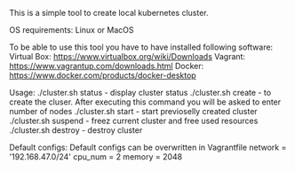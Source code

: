 This is a simple tool to create local kubernetes cluster.

OS requirements: Linux or MacOS

To be able to use this tool you have to have installed following software:
Virtual Box: https://www.virtualbox.org/wiki/Downloads
Vagrant: https://www.vagrantup.com/downloads.html
Docker: https://www.docker.com/products/docker-desktop

Usage:
    ./cluster.sh status - display cluster status
    ./cluster.sh create - to create the cluser. After executing this command you will be asked to enter number of nodes
    ./cluster.sh start - start previoselly created cluster
    ./cluster.sh suspend - freez current cluster and free used resources
    ./cluster.sh destroy - destroy cluster



Default configs:
    Default configs can be overwritten in Vagrantfile
    network = '192.168.47.0/24'
    cpu_num = 2
    memory = 2048
